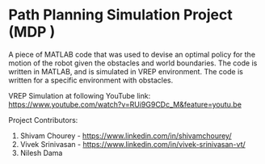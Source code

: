 # Path Planning Simulation Project (MDP )
A piece of MATLAB code that was used to devise an optimal policy for the motion of the robot given the obstacles and world boundaries.
The code is written in MATLAB, and is simulated in VREP environment. The code is written for a specific environment with obstacles.

VREP Simulation at following YouTube link:
https://www.youtube.com/watch?v=RUi9G9CDc_M&feature=youtu.be

Project Contributors: 
1. Shivam Chourey - https://www.linkedin.com/in/shivamchourey/ 
2. Vivek Srinivasan - https://www.linkedin.com/in/vivek-srinivasan-vt/ 
3. Nilesh Dama
